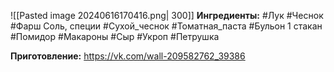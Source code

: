 ![[Pasted image 20240616170416.png| 300]]
**Ингредиенты:**
#Лук 
#Чеснок 
#Фарш 
Соль, специи
#Сухой_чеснок 
#Томатная_паста 
#Бульон 1 стакан
#Помидор 
#Макароны 
#Сыр #Укроп #Петрушка 

**Приготовление:**
https://vk.com/wall-209582762_39386